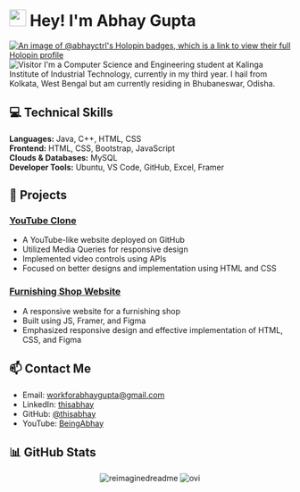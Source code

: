 # <img src="https://emojis.slackmojis.com/emojis/images/1531849430/4246/blob-sunglasses.gif?1531849430" width="30"/> Hey! I'm Abhay Gupta

[![An image of @abhayctrl's Holopin badges, which is a link to view their full Holopin profile](https://holopin.me/abhayctrl)](https://holopin.io/@abhayctrl)
![Visitor](https://visitor-badge.laobi.icu/badge?page_id=thisabhay)
I'm a Computer Science and Engineering student at Kalinga Institute of Industrial Technology, currently in my third year. I hail from Kolkata, West Bengal but am currently residing in Bhubaneswar, Odisha.

## 💻 Technical Skills

**Languages:** Java, C++, HTML, CSS  
**Frontend:** HTML, CSS, Bootstrap, JavaScript  
**Clouds & Databases:** MySQL  
**Developer Tools:** Ubuntu, VS Code, GitHub, Excel, Framer  

## 🚀 Projects

### [YouTube Clone](https://thisabhay.github.io/Youtube-Clone/)
- A YouTube-like website deployed on GitHub
- Utilized Media Queries for responsive design
- Implemented video controls using APIs
- Focused on better designs and implementation using HTML and CSS

### [Furnishing Shop Website](https://santoshfurnishing.framer.ai/)
- A responsive website for a furnishing shop
- Built using JS, Framer, and Figma
- Emphasized responsive design and effective implementation of HTML, CSS, and Figma

## 📫 Contact Me

- Email: [workforabhaygupta@gmail.com](mailto:workforabhaygupta@gmail.com)
- LinkedIn: [thisabhay](https://www.linkedin.com/in/thisabhay)
- GitHub: [@thisabhay](https://github.com/thisabhay)
- YouTube: [BeingAbhay](https://www.youtube.com/c/BeingAbhay)

## 📊 GitHub Stats

<div>
  <p align="center">
    <img src="https://myreadme.vercel.app/api/embed/thisabhay?panels=userstatistics,toprepositories,toplanguages,commitgraph" alt="reimaginedreadme" />
    <img src="https://github-readme-stats.vercel.app/api/top-langs?username=thisabhay&show_icons=true&locale=en&layout=compact&theme=chartreuse-dark" alt="ovi" />
    
  </p>
</div>
